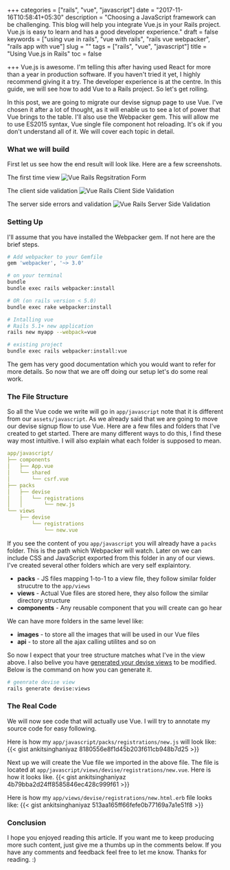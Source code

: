 +++
categories = ["rails", "vue", "javascript"]
date = "2017-11-16T10:58:41+05:30"
description = "Choosing a JavaScript framework can be challenging. This blog will help you integrate Vue.js in your Rails project. Vue.js is easy to learn and has a good developer experience."
draft = false
keywords = ["using vue in rails", "vue with rails", "rails vue webpacker", "rails app with vue"]
slug = ""
tags = ["rails", "vue", "javascript"]
title = "Using Vue.js in Rails"
toc = false

+++
Vue.js is awesome. I'm telling this after having used React for more than a year in production software. If you haven't tried it yet, I highly recommend giving it a try. The developer experience is at the centre. In this guide, we will see how to add Vue to a Rails project. So let's get rolling.

In this post, we are going to migrate our devise signup page to use Vue. I've chosen it after a lot of thought, as it will enable us to see a lot of power that Vue brings to the table. I'll also use the Webpacker gem. This will allow me to use ES2015 syntax, Vue single file component hot reloading. It's ok if you don't understand all of it. We will cover each topic in detail.

### What we will build

First let us see how the end result will look like. Here are a few screenshots.

The first time view
![Vue Rails Regsitration Form](/images/tutorial/vue-normal.png "Vue Rails Regsitration Form")

The client side validation
![Vue Rails Client Side Validation ](/images/tutorial/vue-validation.png "Vue Rails Client Side Validation")

The server side errors and validation
![Vue Rails Server Side Validation ](/images/tutorial/vue-errors.png "Vue Rails Server Side Validation")

### Setting Up

I'll assume that you have installed the Webpacker gem. If not here are the brief steps.

```ruby
# Add webpacker to your Gemfile
gem 'webpacker', '~> 3.0'
```

```bash
# on your terminal
bundle
bundle exec rails webpacker:install

# OR (on rails version < 5.0)
bundle exec rake webpacker:install

# Intalling vue
# Rails 5.1+ new application
rails new myapp --webpack=vue

# existing project
bundle exec rails webpacker:install:vue
```

The gem has very good documentation which you would want to refer for more details. So now that we are off doing our setup let's do some real work.

### The File Structure

So all the Vue code we write will go in `app/javascript` note that it is different from our `assets/javascript`. As we already said that we are going to move our devise signup flow to use Vue. Here are a few files and folders that I've created to get started. There are many different ways to do this, I find these way most intuitive. I will also explain what each folder is supposed to mean.

```yml
app/javascript/
├── components
│   ├── App.vue
│   └── shared
│       └── csrf.vue
├── packs
│   ├── devise
│   │   └── registrations
│   │       └── new.js
└── views
    ├── devise
        └── registrations
            └── new.vue
```

If you see the content of you `app/javascript` you will already have a `packs` folder. This is the path which Webpacker will watch. Later on we can include CSS and JavaScript exported from this folder in any of our views. I've created several other folders which are very self explaintory.

- **packs** - JS files mapping 1-to-1 to a view file, they follow similar folder strucutre to the `app/views`
- **views** - Actual Vue files are stored here, they also follow the similar directory structure
- **components** - Any reusable component that you will create can go hear

We can have more folders in the same level like:

- **images** - to store all the images that will be used in our Vue files
- **api** - to store all the ajax calling utilites and so on

So now I expect that your tree structure matches what I've in the view above. I also belive you have [generated your devise views](https://github.com/plataformatec/devise#configuring-views) to be modified. Below is the command on how you can generate it.

```bash
# geenrate devise view
rails generate devise:views
```

### The Real Code

We will now see code that will actually use Vue. I will try to annotate my source code for easy following.

Here is how my `app/javascript/packs/registrations/new.js` will look like:
{{< gist ankitsinghaniyaz 8180556e8f1d45b203f611cb948b7d25 >}}

Next up we will create the Vue file we imported in the above file. The file is located at
`app/javascript/views/devise/registrations/new.vue`. Here is how it looks like.
{{< gist ankitsinghaniyaz 4b79bba2d24ff8585846ec428c999f61 >}}


Here is how my `app/views/devise/registrations/new.html.erb` file looks like:
{{< gist ankitsinghaniyaz 513aa165ff66fefe0b77169a7a1e51f8 >}}

### Conclusion

I hope you enjoyed reading this article. If you want me to keep producing more such content, just give me a thumbs up in the comments below. If you have any comments and feedback feel free to let me know. Thanks for reading. :)

